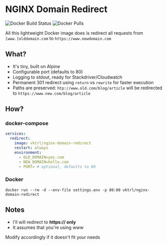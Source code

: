 # NGINX Domain Redirect #

![Docker Build Status](https://img.shields.io/docker/build/vktrl/nginx-domain-redirect) ![Docker Pulls](https://img.shields.io/docker/pulls/vktrl/nginx-domain-redirect)

All this lightweight Docker image does is redirect all requests from `[www.]olddomain.com` to `https://www.newdomain.com`

## What? ##
- It's tiny, built on Alpine
- Configurable port (defaults to 80)
- Logging to stdout, ready for Stackdriver/Cloudwatch
- Permanent 301 redirect using `return` vs `rewrite` for faster execution
- Paths are preserved: `htp://www.old.com/blog/article` will be redirected to `https://www.new.com/blog/article`

## How? ##
### docker-compose ###

```yaml
services:
  redirect:
    image: vktrl/nginx-domain-redirect
    restart: always
    environment:
      - OLD_DOMAIN=yes.com
      - NEW_DOMAIN=hello.com
      - PORT= # optional, defaults to 80
```

### Docker ###

`docker run --rm -d --env-file settings.env -p 80:80 vktrl/nginx-domain-redirect`

## Notes ##
- I'll will redirect to **https:// only**
- It assumes that you're using www

Modify accordingly if it doesn't fit your needs
